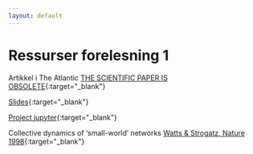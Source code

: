 ```yaml
---
layout: default
---
```


# Ressurser forelesning 1

Artikkel i The Atlantic [THE SCIENTIFIC PAPER IS OBSOLETE](https://www.theatlantic.com/science/archive/2018/04/the-scientific-paper-is-obsolete/556676/){:target="_blank"}

[Slides](https://docs.google.com/presentation/d/e/2PACX-1vRy78sT6-RFbjZ-CH6v--cQZURA29pbd4aXDLQ9Gdv-Q1nXtiBWi8ApbT-L1JSyngsR6JvzWEGnACSb/pub?start=false&loop=false&delayms=5000){:target="_blank"}

[Project jupyter](https://en.wikipedia.org/wiki/Project_Jupyter){:target="_blank"}

Collective dynamics of ‘small-world’ networks [Watts & Strogatz, Nature 1998](https://www.nature.com/articles/30918){:target="_blank"}
